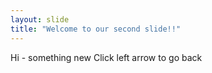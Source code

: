 ```yaml
---
layout: slide
title: "Welcome to our second slide!!"
---
```

Hi - something new
Click left arrow to go back
